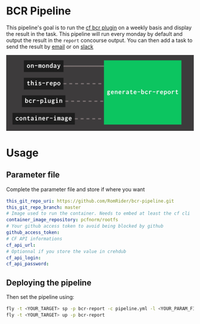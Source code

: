 # BCR Pipeline

This pipeline's goal is to run the [cf bcr plugin](https://github.com/avasseur-pivotal/cf_get_events) on a weekly basis and display the result in the task.
This pipeline will run every monday by default and output the result in the `report` concourse output.
You can then add a task to send the result by [email](https://github.com/pivotal-cf/email-resource) or on [slack](https://github.com/cloudfoundry-community/slack-notification-resource)

![pipeline image](docs/pipeline.jpg)

# Usage
## Parameter file
Complete the parameter file and store if where you want
```yaml
this_git_repo_uri: https://github.com/RomRider/bcr-pipeline.git
this_git_repo_branch: master
# Image used to run the container. Needs to embed at least the cf cli
container_image_repository: pcfnorm/rootfs
# Your github access token to avoid being blocked by github
github_access_token:
# CF API informations
cf_api_url:
# Optionnal if you store the value in crehdub
cf_api_login:
cf_api_password:
```

## Deploying the pipeline
Then set the pipeline using:
```sh
fly -t <YOUR_TARGET> sp -p bcr-report -c pipeline.yml -l <YOUR_PARAM_FILE
fly -t <YOUR_TARGET> up -p bcr-report
```




